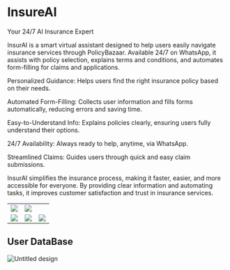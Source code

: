 # InsureAI
Your 24/7 AI Insurance Expert


InsurAI is a smart virtual assistant designed to help users easily navigate insurance services through PolicyBazaar. Available 24/7 on WhatsApp, it assists with policy selection, explains terms and conditions, and automates form-filling for claims and applications.


Personalized Guidance: Helps users find the right insurance policy based on their needs.


Automated Form-Filling: Collects user information and fills forms automatically, reducing errors and saving time.


Easy-to-Understand Info: Explains policies clearly, ensuring users fully understand their options.

24/7 Availability: Always ready to help, anytime, via WhatsApp.


Streamlined Claims: Guides users through quick and easy claim submissions.


InsurAI simplifies the insurance process, making it faster, easier, and more accessible for everyone. By providing clear information and automating tasks, it improves customer satisfaction and trust in insurance services.


<table>
  <tr>
    <td>
      <img src="https://github.com/user-attachments/assets/59845f39-b470-4351-b59d-70cd919bdcfb">
    </td>
    <td>
    <img src="https://github.com/user-attachments/assets/9d5b0ac1-e9ea-4077-98e7-367081e238b2">
    </td>
  </tr>
   <tr>
    <td>
      <img src="https://github.com/user-attachments/assets/b88cd53e-ae41-4ff2-9761-aabf928cf7b4">
    </td>
    <td>
    <img src="https://github.com/user-attachments/assets/3fa35054-5b9b-426b-b493-23d084f05a01">
    </td>
    <td>
    <img src="https://github.com/user-attachments/assets/8dfd1e16-4feb-497d-b920-06c3a717cb57">
    </td>
  </tr>
</table>




##  User DataBase
![Untitled design](https://github.com/user-attachments/assets/51fa8357-d13a-49a4-ba66-024ae8fc6be4)
